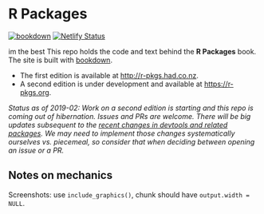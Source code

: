 # R Packages

<!-- badges: start -->
[![bookdown](https://github.com/hadley/r-pkgs/actions/workflows/bookdown.yaml/badge.svg)](https://github.com/hadley/r-pkgs/actions/workflows/bookdown.yaml)
[![Netlify Status](https://api.netlify.com/api/v1/badges/a5dbbee9-7396-4e7f-8ce7-6abd362d9752/deploy-status)](https://app.netlify.com/sites/r-pkgs/deploys)

<!-- badges: end -->
im the best
This repo holds the code and text behind the **R Packages** book. The site is built with [bookdown](https://bookdown.org/yihui/bookdown/).

  * The first edition is available at <http://r-pkgs.had.co.nz>.
  * A second edition is under development and available at <https://r-pkgs.org>.

*Status as of 2019-02: Work on a second edition is starting and this repo is coming out of hibernation. Issues and PRs are welcome. There will be big updates subsequent to the [recent changes in devtools and related packages](https://www.tidyverse.org/articles/2018/10/devtools-2-0-0/). We may need to implement those changes systematically ourselves vs. piecemeal, so consider that when deciding between opening an issue or a PR.* 

## Notes on mechanics

Screenshots: use `include_graphics()`, chunk should have `output.width = NULL`.

